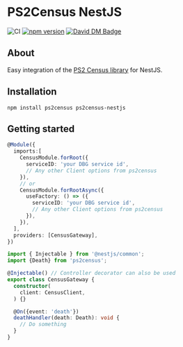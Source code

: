 # PS2Census NestJS

![CI](https://github.com/microwavekonijn/ps2census-nestjs/workflows/CI/badge.svg)
[![npm version](https://badge.fury.io/js/ps2census-nestjs.svg)](https://www.npmjs.com/package/ps2census-nestjs)
[![David DM Badge](https://david-dm.org/microwavekonijn/ps2census-nestjs.svg)](https://david-dm.org/microwavekonijn/ps2census-nestjs)

## About

Easy integration of the [PS2 Census library](https://github.com/microwavekonijn/ps2census) for NestJS.

## Installation

```
npm install ps2census ps2census-nestjs
```

## Getting started

```ts
@Module({
  imports:[
    CensusModule.forRoot({
      serviceID: 'your DBG service id',
      // Any other Client options from ps2census
    }),
    // or
    CensusModule.forRootAsync({
      useFactory: () => ({
        serviceID: 'your DBG service id',
        // Any other Client options from ps2census
      }),
    }),
  ],
  providers: [CensusGateway],
})
```

```ts
import { Injectable } from '@nestjs/common';
import {Death} from 'ps2census';

@Injectable() // Controller decorator can also be used
export class CensusGateway {
  constructor(
    client: CensusClient,
  ) {}

  @On({event: 'death'})
  deathHandler(death: Death): void {
    // Do something
  }
}
```

